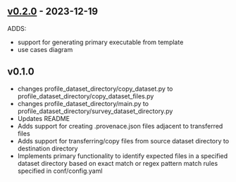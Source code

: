 ## [v0.2.0](https://github.com/jai-python3/validation-component-bootstrap-utils/tree/v0.2.0) - 2023-12-19

ADDS:
- support for generating primary executable from template
- use cases diagram


## v0.1.0

- changes profile_dataset_directory/copy_dataset.py to profile_dataset_directory/copy_dataset_files.py
- changes profile_dataset_directory/main.py to profile_dataset_directory/survey_dataset_directory.py
- Updates README
- Adds support for creating .provenace.json files adjacent to transferred files
- Adds support for transferring/copy files from source dataset directory to destination directory
- Implements primary functionality to identify expected files in a specified dataset directory based on exact match or regex pattern match rules specified in conf/config.yaml
